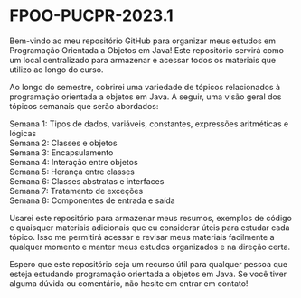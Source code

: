 # FPOO-PUCPR-2023.1

Bem-vindo ao meu repositório GitHub para organizar meus estudos em Programação Orientada a Objetos em Java! Este repositório servirá como um local centralizado para armazenar e acessar todos os materiais que utilizo ao longo do curso.

Ao longo do semestre, cobrirei uma variedade de tópicos relacionados à programação orientada a objetos em Java. A seguir, uma visão geral dos tópicos semanais que serão abordados:

Semana 1: Tipos de dados, variáveis, constantes, expressões aritméticas e lógicas
</br>Semana 2: Classes e objetos
</br>Semana 3: Encapsulamento
</br>Semana 4: Interação entre objetos
</br>Semana 5: Herança entre classes
</br>Semana 6: Classes abstratas e interfaces
</br>Semana 7: Tratamento de exceções
</br>Semana 8: Componentes de entrada e saída

Usarei este repositório para armazenar meus resumos, exemplos de código e quaisquer materiais adicionais que eu considerar úteis para estudar cada tópico. Isso me permitirá acessar e revisar meus materiais facilmente a qualquer momento e manter meus estudos organizados e na direção certa.

Espero que este repositório seja um recurso útil para qualquer pessoa que esteja estudando programação orientada a objetos em Java. Se você tiver alguma dúvida ou comentário, não hesite em entrar em contato!
